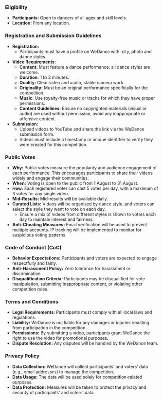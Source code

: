 ### Eligibility

- **Participants:** Open to dancers of all ages and skill levels.
- **Location:** From any location.

### Registration and Submission Guidelines

- **Registration:**
  - Participants must have a profile on WeDance with: city, photo and dance styles.
- **Video Requirements:**
  - **Content:** Must feature a dance performance; all dance styles are welcome.
  - **Duration:** 1 to 3 minutes.
  - **Quality:** Clear video and audio, stable camera work.
  - **Originality:** Must be an original performance specifically for the competition.
  - **Music:** Use royalty-free music or tracks for which they have proper permissions.
  - **Content Guidelines:** Ensure no copyrighted materials (visual or audio) are used without permission, avoid any inappropriate or offensive content.
- **Submission:**
  - Upload videos to YouTube and share the link via the WeDance submission form.
  - Videos must include a timestamp or unique identifier to verify they were created for this competition.

### Public Votes

- **Why:** Public votes measure the popularity and audience engagement of each performance. This encourages participants to share their videos widely and engage their communities.
- **When:** Voting is open to the public from 1 August to 31 August.
- **How:** Each registered voter can cast 5 votes per day, with a maximum of 3 votes for any single video.
- **Mid-Results:** Mid-results will be available daily.
- **Curated Lists:** Videos will be organized by dance style, and voters can select the style they want to vote on each day.
  - Ensure a mix of videos from different styles is shown to voters each day to maintain interest and fairness.
- **Anti-Cheating Measures:** Email verification will be used to prevent multiple accounts. IP tracking will be implemented to monitor for suspicious voting patterns.

### Code of Conduct (CoC)

- **Behavior Expectations:** Participants and voters are expected to engage respectfully and fairly.
- **Anti-Harassment Policy:** Zero tolerance for harassment or discrimination.
- **Disqualification Criteria:** Participants may be disqualified for vote manipulation, submitting inappropriate content, or violating other competition rules.

### Terms and Conditions

- **Legal Requirements:** Participants must comply with all local laws and regulations.
- **Liability:** WeDance is not liable for any damages or injuries resulting from participation in the competition.
- **Permissions:** By submitting a video, participants grant WeDance the right to use the video for promotional purposes.
- **Dispute Resolution:** Any disputes will be handled by the WeDance team.

### Privacy Policy

- **Data Collection:** WeDance will collect participants’ and voters’ data (e.g., email addresses) to manage the competition.
- **Data Usage:** The data will be used solely for competition-related purposes.
- **Data Protection:** Measures will be taken to protect the privacy and security of participants’ and voters’ data.
